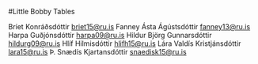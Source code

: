 #Little Bobby Tables

Bríet Konráðsdóttir <briet15@ru.is>
Fanney Ásta Ágústsdóttir <fanney13@ru.is>
Harpa Guðjónsdóttir <harpa09@ru.is>
Hildur Björg Gunnarsdóttir <hildurg09@ru.is>
Hlíf Hilmisdóttir <hlifh15@ru.is>
Lára Valdís Kristjánsdóttir <lara15@ru.is>
Þ. Snædís Kjartansdóttir <snaedisk15@ru.is>
